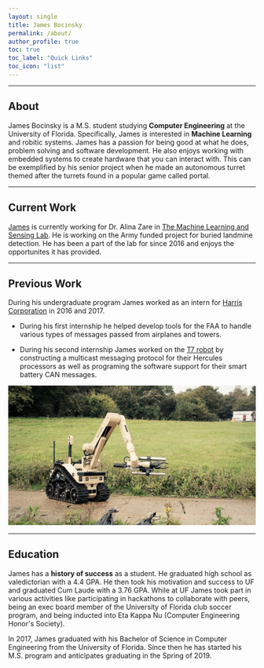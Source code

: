 ```yaml
---
layout: single
title: James Bocinsky
permalink: /about/
author_profile: true
toc: true
toc_label: "Quick Links"
toc_icon: "list"
---
```


___

## About

James Bocinsky is a M.S. student studying **Computer Engineering** at the University of Florida. Specifically, James is interested in **Machine Learning** and robitic systems. James has a passion for being good at what he does, problem solving and software development. He also enjoys working with embedded systems to create hardware that you can interact with. This can be exemplified by his senior project when he made an autonomous turret themed after the turrets found in a popular game called portal.

___


## Current Work

[James](https://faculty.eng.ufl.edu/machine-learning/people/graduate-student/#JamesBocinsky "MLSL Site") is currently working for Dr. Alina Zare in [The Machine Learning and Sensing Lab](https://faculty.eng.ufl.edu/machine-learning/machine-learning-sensing-lab/ "MLSL Site"). He is working on the Army funded project for buried landmine detection. He has been a part of the lab for since 2016 and enjoys the opportunites it has provided.

___


## Previous Work

During his undergraduate program James worked as an intern for [Harris Corporation](https://www.harris.com/ "harris.com") in 2016 and 2017. 

* During his first internship he helped develop tools for the FAA to handle various types of messages passed from airplanes and towers. 

* During his second internship James worked on the [T7 robot](https://www.harris.com/solution/t7-multi-mission-robotic-system "harris.com") by constructing a multicast messaging protocol for their Hercules processors as well as programing the software support for their smart battery CAN messages. 

![alt text](/assets/images/T7Robot.jpg)

___


## Education

James has a **history of success** as a student. He graduated high school as valedictorian with a 4.4 GPA. He then took his motivation and success to UF and graduated Cum Laude with a 3.76 GPA. While at UF James took part in various activities like participating in hackathons to collaborate with peers, being an exec board member of the University of Florida club soccer program, and being inducted into Eta Kappa Nu (Computer Engineering Honor's Society). 

In 2017, James graduated with his Bachelor of Science in Computer Engineering from the University of Florida. Since then he has started his M.S. program and anticipates graduating in the Spring of 2019.